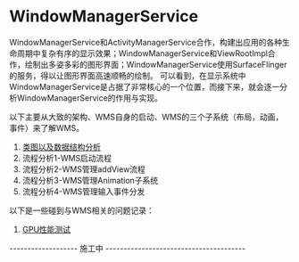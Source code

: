 # WindowManagerService

WindowManagerService和ActivityManagerService合作，构建出应用的各种生命周期中复杂有序的显示效果；WindowManagerService和ViewRootImpl合作，绘制出多姿多彩的图形界面；WindowManagerService使用SurfaceFlinger的服务，得以让图形界面高速顺畅的绘制。
可以看到，在显示系统中WindowManagerService是占据了非常核心的一个位置，而接下来，就会逐一分析WindowManagerService的作用与实现。

以下主要从大致的架构、WMS自身的启动、WMS的三个子系统（布局，动画，事件）来了解WMS。

1. [类图以及数据结构分析](./doc/概述管理范围/类图以及数据结构分析.md)
2. 流程分析1-WMS启动流程
3. 流程分析2-WMS管理addView流程
4. 流程分析3-WMS管理Animation子系统
5. 流程分析4-WMS管理输入事件分发

以下是一些碰到与WMS相关的问题记录：

1. [GPU性能测试](./doc/杂项/GPU性能测试.md)

-------------------  施工中  ---------------------------------------